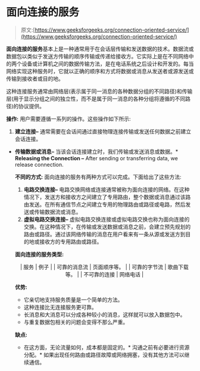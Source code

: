 # 面向连接的服务

> 原文:[https://www.geeksforgeeks.org/connection-oriented-service/](https://www.geeksforgeeks.org/connection-oriented-service/)

**面向连接的服务**基本上是一种通常用于在会话层传输和发送数据的技术。数据流或数据包以类似于发送方传输的顺序传输或传递给接收方。它实际上是在不同网络中的两个设备或计算机之间的数据传输方法，是在电话系统之后设计和开发的。每当网络实现这种服务时，它就以正确的顺序和方式将数据或消息从发送者或源发送或传输到接收者或目的地。

这种连接服务通常由网络层(表示属于同一消息的各种数据分组的不同路径)和传输层(用于显示分组之间的独立性，而不是属于同一消息的各种分组将遵循的不同路径)的协议提供。

**操作:**
用户需要遵循一系列的操作。这些操作如下所示:

1.  **建立连接–**
    通常需要在会话间通过直接物理连接传输或发送任何数据之前建立会话连接。

*   **传输数据或消息–**
    当该会话连接建立时，我们传输或发送消息或数据。*   **Releasing the Connection –**
    After sending or transferring data, we release connection.

    **不同的方式:**
    面向连接的服务有两种方式可以完成。下面给出了这些方法:

    1.  **电路交换连接–**
        电路交换网络或连接通常被称为面向连接的网络。在这种情况下，发送方和接收方之间建立了专用路由，整个数据或消息通过该路由发送。在所有通信节点之间建立专用的物理路由或路径或电路，然后发送或传输数据流或消息。
    2.  **虚拟电路交换连接–**
        虚拟电路交换连接或虚拟电路交换也称为面向连接的交换。在这种情况下，在传输或发送数据或消息之前，会建立预先规划的路由或路径。通过该网络传输的消息在用户看来有一条从源或发送方到目的地或接收方的专用路由或路径。

    **面向连接的服务类型:**

    <center>

    | 服务 | 例子 |
    | 可靠的消息流 | 页面顺序等。 |
    | 可靠的字节流 | 歌曲下载等。 |
    | 不可靠的连接 | 网络电话 |

    </center>

    **优势:**

    *   它亲切地支持服务质量是一个简单的方法。
    *   这种连接比无连接服务更可靠。
    *   长消息和大消息可以分成各种较小的消息，这样就可以放入数据包中。
    *   与重复数据包相关的问题会变得不那么严重。

    **缺点:**

    *   在这方面，无论流量如何，成本都是固定的。*   沟通之前有必要进行资源分配。*   如果出现任何路由或路径故障或网络拥塞，没有其他方法可以继续通信。